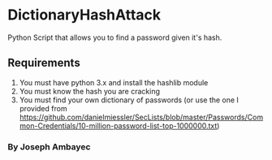 # DictionaryHashAttack
Python Script that allows you to find a password given it's hash.

## Requirements
1. You must have python 3.x and install the hashlib module
2. You must know the hash you are cracking
3. You must find your own dictionary of passwords (or use the one I provided from https://github.com/danielmiessler/SecLists/blob/master/Passwords/Common-Credentials/10-million-password-list-top-1000000.txt)


### By Joseph Ambayec